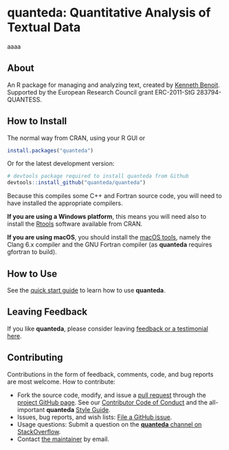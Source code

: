 
<link rel="stylesheet" href="https://use.fontawesome.com/releases/v5.0.9/css/all.css">

<style type="text/css">
div.icon {
    width: 80px;
    height: 80px;
    border-radius: 40px;
    border: solid 1px #467fbf;
}

i.fa {
    font-size: 35px;
    color: #467fbf;
}
</style>
quanteda: Quantitative Analysis of Textual Data
===============================================

<div>
aaaa</dv>

<i class="fa fa-graduation-cap"></i>

<i class="fa fa-book"></i>

<i class="fa fa-tachometer-alt"></i>

About
-----

An R package for managing and analyzing text, created by [Kenneth Benoit](http://kenbenoit.net). Supported by the European Research Council grant ERC-2011-StG 283794-QUANTESS.

How to Install
--------------

The normal way from CRAN, using your R GUI or

``` r
install.packages("quanteda") 
```

Or for the latest development version:

``` r
# devtools package required to install quanteda from Github 
devtools::install_github("quanteda/quanteda") 
```

Because this compiles some C++ and Fortran source code, you will need to have installed the appropriate compilers.

**If you are using a Windows platform**, this means you will need also to install the [Rtools](https://CRAN.R-project.org/bin/windows/Rtools/) software available from CRAN.

**If you are using macOS**, you should install the [macOS tools](https://cran.r-project.org/bin/macosx/tools/), namely the Clang 6.x compiler and the GNU Fortran compiler (as **quanteda** requires gfortran to build).

How to Use
----------

See the [quick start guide](http://docs.quanteda.io/articles/quickstart.html) to learn how to use **quanteda**.

Leaving Feedback
----------------

If you like **quanteda**, please consider leaving [feedback or a testimonial here](https://github.com/quanteda/quanteda/issues/461).

Contributing
------------

Contributions in the form of feedback, comments, code, and bug reports are most welcome. How to contribute:

-   Fork the source code, modify, and issue a [pull request](https://help.github.com/articles/creating-a-pull-request-from-a-fork/) through the [project GitHub page](https://github.com/quanteda/quanteda). See our [Contributor Code of Conduct](https://github.com/quanteda/quanteda/blob/master/CONDUCT.md) and the all-important **quanteda** [Style Guide](https://github.com/quanteda/quanteda/wiki/Style-guide).
-   Issues, bug reports, and wish lists: [File a GitHub issue](https://github.com/quanteda/quanteda/issues).
-   Usage questions: Submit a question on the [**quanteda** channel on StackOverflow](https://stackoverflow.com/questions/tagged/quanteda).
-   Contact [the maintainer](mailto:kbenoit@lse.ac.uk) by email.
